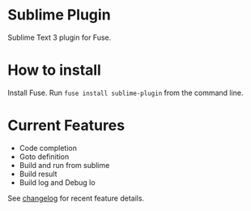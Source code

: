 Sublime Plugin
==================
Sublime Text 3 plugin for Fuse. 

How to install
=================
Install Fuse. 
Run `fuse install sublime-plugin` from the command line.

Current Features
=================
* Code completion
* Goto definition
* Build and run from sublime
* Build result
* Build log and Debug lo

See [changelog](CHANGELOG.md) for recent feature details.